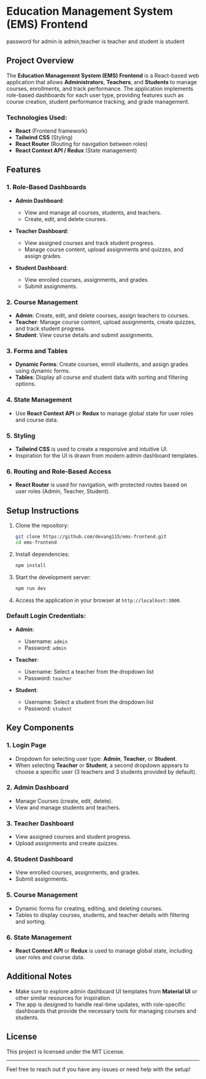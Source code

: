# Education Management System (EMS) Frontend
password for admin is admin,teacher is teacher and student is student

## Project Overview

The **Education Management System (EMS) Frontend** is a React-based web application that allows **Administrators**, **Teachers**, and **Students** to manage courses, enrollments, and track performance. The application implements role-based dashboards for each user type, providing features such as course creation, student performance tracking, and grade management.

### Technologies Used:
- **React** (Frontend framework)
- **Tailwind CSS** (Styling)
- **React Router** (Routing for navigation between roles)
- **React Context API / Redux** (State management)
  
## Features

### 1. Role-Based Dashboards
- **Admin Dashboard**: 
  - View and manage all courses, students, and teachers.
  - Create, edit, and delete courses.
  
- **Teacher Dashboard**:
  - View assigned courses and track student progress.
  - Manage course content, upload assignments and quizzes, and assign grades.
  
- **Student Dashboard**:
  - View enrolled courses, assignments, and grades.
  - Submit assignments.

### 2. Course Management
- **Admin**: Create, edit, and delete courses, assign teachers to courses.
- **Teacher**: Manage course content, upload assignments, create quizzes, and track student progress.
- **Student**: View course details and submit assignments.

### 3. Forms and Tables
- **Dynamic Forms**: Create courses, enroll students, and assign grades using dynamic forms.
- **Tables**: Display all course and student data with sorting and filtering options.

### 4. State Management
- Use **React Context API** or **Redux** to manage global state for user roles and course data.

### 5. Styling
- **Tailwind CSS** is used to create a responsive and intuitive UI.
- Inspiration for the UI is drawn from modern admin dashboard templates.

### 6. Routing and Role-Based Access
- **React Router** is used for navigation, with protected routes based on user roles (Admin, Teacher, Student).
  
## Setup Instructions

1. Clone the repository:

   ```bash
   git clone https://github.com/devang115/ems-frontend.git
   cd ems-frontend
   ```

2. Install dependencies:

   ```bash
   npm install
   ```

3. Start the development server:

   ```bash
   npm run dev
   ```

4. Access the application in your browser at `http://localhost:3000`.

### Default Login Credentials:
- **Admin**: 
  - Username: `admin`
  - Password: `admin`
  
- **Teacher**: 
  - Username: Select a teacher from the dropdown list
  - Password: `teacher`
  
- **Student**: 
  - Username: Select a student from the dropdown list
  - Password: `student`

## Key Components

### 1. Login Page
- Dropdown for selecting user type: **Admin**, **Teacher**, or **Student**.
- When selecting **Teacher** or **Student**, a second dropdown appears to choose a specific user (3 teachers and 3 students provided by default).
  
### 2. Admin Dashboard
- Manage Courses (create, edit, delete).
- View and manage students and teachers.

### 3. Teacher Dashboard
- View assigned courses and student progress.
- Upload assignments and create quizzes.

### 4. Student Dashboard
- View enrolled courses, assignments, and grades.
- Submit assignments.

### 5. Course Management
- Dynamic forms for creating, editing, and deleting courses.
- Tables to display courses, students, and teacher details with filtering and sorting.

### 6. State Management
- **React Context API** or **Redux** is used to manage global state, including user roles and course data.



## Additional Notes

- Make sure to explore admin dashboard UI templates from **Material UI** or other similar resources for inspiration.
- The app is designed to handle real-time updates, with role-specific dashboards that provide the necessary tools for managing courses and students.
  
## License
This project is licensed under the MIT License.

---

Feel free to reach out if you have any issues or need help with the setup!
